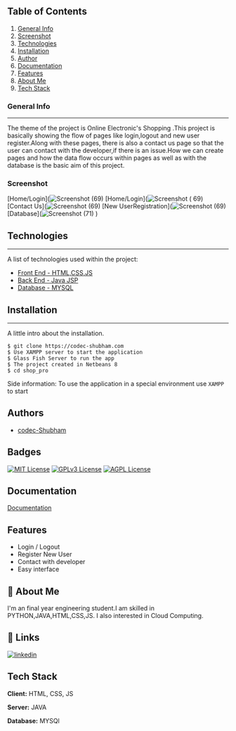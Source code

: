 ## Table of Contents
1. [General Info](#general-info)
2. [Screenshot](#screenshot)
3. [Technologies](#technologies)
4. [Installation](#installation)
5. [Author](#author)
6. [Documentation](#documentation)
7. [Features](#features)
8. [About Me](#about-me)
9. [Tech Stack](#tech-stack) 
### General Info
***
The theme of the project is Online Electronic's Shopping .This project is basically showing the flow of pages like login,logout and new user register.Along with these pages, there is also a contact us page so that the user can contact with the developer,if there is an issue.How we can create pages and how the data flow occurs within pages as well as with the database is the basic aim of this project. 
### Screenshot
[Home/Login](![Screenshot (69)](https://user-images.githubusercontent.com/90133900/204263703-9fb1d52a-3d62-4228-946a-73d0a8cf585d.png)
[Home/Login](![Screenshot ( 69)](https://user-images.githubusercontent.com/90133900/204287677-26276e1f-60ab-40b4-b1a4-1e2cc64344ae.png )
[Contact Us](![Screenshot (69)](https://user-images.githubusercontent.com/90133900/204264113-866d0a9e-e999-4d34-86ae-65db9e40d3d3.png)
[New UserRegistration](![Screenshot (69)](https://user-images.githubusercontent.com/90133900/204264618-efc0a95b-83bc-4d42-a9d7-2082d202b483.png)
[Database](![Screenshot  (71)](https://user-images.githubusercontent.com/90133900/204271691-64c18be0-1a41-4fdf-8b6b-10914dd9b5c0.png) )


## Technologies
***
A list of technologies used within the project:
* [Front End - HTML,CSS,JS](https://jorcus.com/what-is-html-css-javascript/#:~:text=CSS%3A%20A%20style%20sheet%20language%20that%20uses%20to,they%3F%20HTML%20HTML%20stands%20for%20HyperText%20Markup%20Language)
* [Back End  - Java JSP](https://w3schools.in/jsp/intro)
* [Database  - MYSQL](https://www.cdata.com/drivers/mysql/ssis/?kw=SQL%20Server%20MySQL&cpn=431307553&kw=SQL%20Server%20MySQL&cpn=431307553&msclkid=f9dbbc0044d515835bb1df84dd0ddbf0&utm_source=bing&utm_medium=cpc&utm_campaign=Search%20-%20Connector%20-%20MySQL%20-%20India%20Only&utm_term=SQL%20Server%20MySQL&utm_content=SSIS%20-%20MySQL)
## Installation
***
A little intro about the installation. 
```
$ git clone https://codec-shubham.com
$ Use XAMPP server to start the application
$ Glass Fish Server to run the app
$ The project created in Netbeans 8
$ cd shop_pro
```
Side information: To use the application in a special environment use ```XAMPP``` to start

## Authors

- [codec-Shubham](https://github.com/codec-Shubham)


## Badges

[![MIT License](https://img.shields.io/badge/License-MIT-green.svg)](https://choosealicense.com/licenses/mit/)
[![GPLv3 License](https://img.shields.io/badge/License-GPL%20v3-yellow.svg)](https://opensource.org/licenses/)
[![AGPL License](https://img.shields.io/badge/license-AGPL-blue.svg)](http://www.gnu.org/licenses/agpl-3.0)


## Documentation

[Documentation](https://docs.oracle.com/javaee/5/tutorial/doc/bnajo.html)


## Features

- Login / Logout
- Register New User
- Contact with developer
- Easy interface


## 🚀 About Me
I'm an final year engineering student.I am skilled in PYTHON,JAVA,HTML,CSS,JS. I also interested in Cloud Computing. 


## 🔗 Links
[![linkedin](https://img.shields.io/badge/linkedin-0A66C2?style=for-the-badge&logo=linkedin&logoColor=white)](https://www.linkedin.com/in/shubham-kumar-076282223/)


## Tech Stack

**Client:** HTML, CSS, JS

**Server:** JAVA

**Database:** MYSQl


